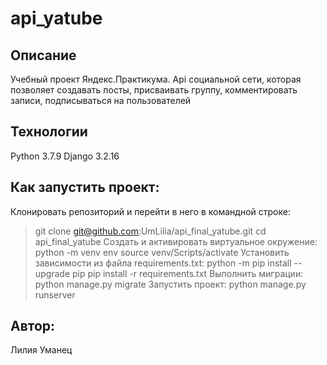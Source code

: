 # api_yatube

## Описание
Учебный проект Яндекс.Практикума.
Api социальной сети, которая позволяет создавать посты, присваивать группу, комментировать записи, подписываться на пользователей

## Технологии
Python 3.7.9 Django 3.2.16

## Как запустить проект:
Клонировать репозиторий и перейти в него в командной строке:
> git clone git@github.com:UmLilia/api_final_yatube.git
> cd api_final_yatube
Cоздать и активировать виртуальное окружение:
> python -m venv env
> source venv/Scripts/activate
Установить зависимости из файла requirements.txt:
> python -m pip install --upgrade pip
> pip install -r requirements.txt
Выполнить миграции:
> python manage.py migrate
Запустить проект:
> python manage.py runserver

## Автор:
Лилия Уманец
